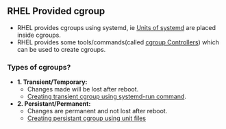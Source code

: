 ## RHEL Provided cgroup
- RHEL provides cgroups using systemd, ie [Units of systemd](/Operating_Systems/Linux/Daemons_Processes_Services/Systemd_PID1) are placed inside cgroups.
- RHEL provides some tools/commands(called [cgroup Controllers](CGroup_Controllers)) which can be used to create cgroups.

### Types of cgroups?
  - **1. Transient/Temporary:** 
    - Changes made will be lost after reboot.
    - [Creating transient cgroup using systemd-run command](/Operating_Systems/Linux/Administration/Commands/systemd-run). 
  - **2. Persistant/Permanent:**
    - Changes are permanent and not lost after reboot.
    - [Creating persistant cgroup using unit files](Persistant_cgroups)
